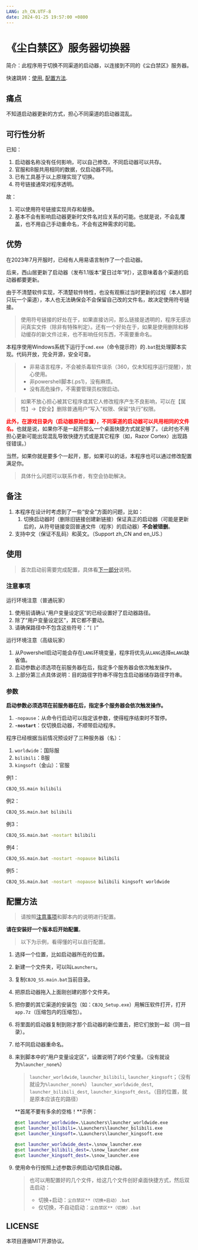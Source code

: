 ```yaml
---
LANG: zh_CN.UTF-8
date: 2024-01-25 19:57:00 +0800
---
```



# 《尘白禁区》服务器切换器

简介：此程序用于切换不同渠道的启动器，以连接到不同的《尘白禁区》服务器。

快速跳转：[使用](#使用), [配置方法](#配置方法).

## 痛点

不知道启动器更新的方式，担心不同渠道的启动器混乱。

## 可行性分析

已知：

1. 启动器名称没有任何影响，可以自己修改，不同启动器可以共存。
2. 官服和B服共用相同的数据，仅启动器不同。
3. 已有工具基于以上原理实现了切换。
4. 符号链接通常对程序透明。

故：

1. 可以使用符号链接实现共存和替换。
2. 基本不会有影响启动器更新时文件名对应关系的可能。也就是说，不会乱覆盖，也不用自己手动重命名，不会有这种需求的可能。

## 优势

在2023年7月开服时，已经有人用易语言制作了一个启动器。

后来，西山居更新了启动器（发布1.1版本“夏日过年”时），这意味着各个渠道的启动器都要更新。

由于不清楚软件实现，不清楚软件特性，也没有观察过当时更新的过程（本人那时只玩一个渠道），本人也无法确保会不会保留自己改的文件名，故决定使用符号链接。

> 使用符号链接的好处在于，如果直接访问，那么链接是透明的，程序无感访问真实文件（除非有特殊判定）。还有一个好处在于，如果是使用删除和移动缓存的新文件过来，也不影响任何东西，不需要重命名。

本程序使用Windows系统下运行于`cmd.exe`（命令提示符）的`.bat`批处理脚本实现。代码开放，完全开源，安全可查。

> - 非易语言程序，不会被杀毒软件误杀（360，仅未知程序运行提醒），放心使用。
> - 非powershell脚本(.ps1)，没有麻烦。
> - 没有高危操作，不需要管理员权限启动。

> 如果不放心担心被其它程序或其它人修改程序产生不良影响，可以在【属性】->【安全】删除普通用户“写入”权限、保留“执行”权限。

<strong style= "color:red"> 此外，在游戏目录内（启动器原始位置），不同渠道的启动器可以共用相同的文件名。</strong>也就是说，如果你不是一起开那么一个桌面快捷方式就足够了。（此时也不用担心更新可能出现混乱导致快捷方式或是其它程序（如，Razor Cortex）出现路径错误。）

当然，如果你就是要多个一起开，那，如果可以的话，本程序也可以通过修改配置满足你。

> 具体什么问题可以联系作者，有空会协助解决。

## 备注

1. 本程序在设计时考虑到了一些“安全”方面的问题，比如：
   1. 切换启动器时（删除旧链接创建新链接）保证真正的启动器（可能是更新后的，从符号链接变回普通文件（程序）的启动器）**不会被错删**。
2. 支持中文（保证不乱码）和英文。（Support zh_CN and en_US.）

## 使用

> 首次启动前需要完成配置，具体看[下一部分](#配置方法)说明。

### 注意事项

运行环境注意（普通玩家）
1. 使用前请确认“用户变量设定区”的已经设置好了启动器路径。
2. 除了“用户变量设定区”，其它都不要动。
3. 请确保路径中不包含这些符号：“`[` `]`”

运行环境注意（高级玩家）
1. 从Powershell启动可能会存在`LANG`环境变量，程序将优先从`LANG`选择`mLANG`缺省值。
2. 启动参数必须选项在前服务器在后，指定多个服务器会依次触发操作。
3. 上部分第三点具体说明：目的路径字符串不得包含启动器储存路径字符串。

### 参数

**启动参数必须选项在前服务器在后，指定多个服务器会依次触发操作。**

1. `-nopause`：从命令行启动可以指定该参数，使得程序结束时不暂停。
2. **`-nostart`**：仅切换启动器，不顺带启动程序。

程序已经根据当前情况预设好了三种服务器（名）：

1. `worldwide`：国际服
2. `bilibili`：B服
3. `kingsoft`（金山）：官服

例1：

``` bat
CBJQ_SS.main bilibili
```

例2：

``` bat
CBJQ_SS.main.bat bilibili
```

例3：

``` bat
CBJQ_SS.main.bat -nostart bilibili
```

例4：

``` bat
CBJQ_SS.main.bat -nostart -nopause bilibili
```

例5：

``` bat
CBJQ_SS.main.bat -nostart -nopause bilibili kingsoft worldwide
```

## 配置方法

> 请按照[注意事项](#注意事项)和脚本内的说明进行配置。

**请在安装好一个版本后开始配置**。

> 以下为示例，看得懂的可以自行配置。

1. 选择一个位置，比如启动器所在的位置。

2. 新建一个文件夹，可以叫`Launchers`。

3. 复制`CBJQ_SS.main.bat`当前目录。

4. 把原启动器拖入上面刚创建的那个文件夹。

5. 把你要的其它渠道的安装包（如：`CBJQ_Setup.exe`）用解压软件打开，打开`app.7z`（压缩包内的压缩包）。

6. 将里面的启动器复制到刚才那个启动器的新位置去，把它们放到一起（同一目录）。

7. 给不同启动器重命名。

8. 来到脚本中的“用户变量设定区”，设置说明了的*6个*变量。（没有就设为`%launcher_none%`）

   > `launcher_worldwide`, `launcher_bilibili`, `launcher_kingsoft`；（没有就设为`%launcher_none%`）
   > `launcher_worldwide_dest`, `launcher_bilibili_dest`, `launcher_kingsoft_dest`。（目的位置，就是原本应该在的路径）

   **首尾不要有多余的空格！**示例：

   ``` bat
   @set launcher_worldwide=.\Launchers\launcher_worldwide.exe
   @set launcher_bilibili=.\Launchers\launcher_bilibili.exe
   @set launcher_kingsoft=.\Launchers\launcher_kingsoft.exe
   
   @set launcher_worldwide_dest=.\snow_launcher.exe
   @set launcher_bilibili_dest=.\snow_launcher.exe
   @set launcher_kingsoft_dest=.\snow_launcher.exe
   ```

9. 使用命令行按照上述参数示例启动/切换启动器。

   > 也可以用配置好的几个文件，给这几个文件创好桌面快捷方式，然后双击启动：
   >
   > - 切换+启动：`尘白禁区**（切换+启动）.bat`
   > - 仅切换，不自动启动：`尘白禁区**（切换）.bat`

## LICENSE

本项目遵循MIT开源协议。

